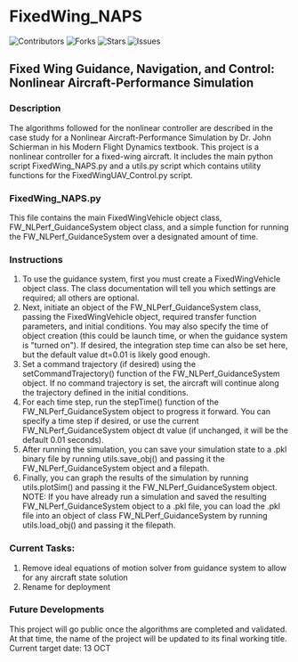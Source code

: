 # FixedWing_NAPS

<!-- <a href="https://join.slack.com/t/ngc-goz8665/shared_invite/zt-r01kumfq-dQUT3c95BxEP_fnk4yJFfQ">
<img alt="Join us on Slack" src="https://raw.githubusercontent.com/netlify/netlify-cms/master/website/static/img/slack.png" width="165"/>
</a> -->

![Contributors](https://img.shields.io/github/contributors/ahspringer/FW_UAV_GNC?style=plastic)
![Forks](https://img.shields.io/github/forks/ahspringer/FW_UAV_GNC?style=plastic)
![Stars](https://img.shields.io/github/stars/ahspringer/FW_UAV_GNC?style=plastic)
![Issues](https://img.shields.io/github/issues/ahspringer/FW_UAV_GNC?style=plastic)

## Fixed Wing Guidance, Navigation, and Control: Nonlinear Aircraft-Performance Simulation

### Description

The algorithms followed for the nonlinear controller are described in the case study for a Nonlinear Aircraft-Performance Simulation by Dr. John Schierman in his Modern Flight Dynamics textbook. This project is a nonlinear controller for a fixed-wing aircraft. It includes the main python script FixedWing_NAPS.py and a utils.py script which contains utility functions for the FixedWingUAV_Control.py script.

### FixedWing_NAPS.py

This file contains the main FixedWingVehicle object class, FW_NLPerf_GuidanceSystem object class, and a simple function for running the FW_NLPerf_GuidanceSystem over a designated amount of time.

### Instructions

1. To use the guidance system, first you must create a FixedWingVehicle object class. The class documentation will tell you which settings are required; all others are optional.
2. Next, initiate an object of the FW_NLPerf_GuidanceSystem class, passing the FixedWingVehicle object, required transfer function parameters, and initial conditions. You may also specify the time of object creation (this could be launch time, or when the guidance system is "turned on"). If desired, the integration step time can also be set here, but the default value dt=0.01 is likely good enough.
3. Set a command trajectory (if desired) using the setCommandTrajectory() function of the FW_NLPerf_GuidanceSystem object. If no command trajectory is set, the aircraft will continue along the trajectory defined in the initial conditions.
4. For each time step, run the stepTime() function of the FW_NLPerf_GuidanceSystem object to progress it forward. You can specify a time step if desired, or use the current FW_NLPerf_GuidanceSystem object dt value (if unchanged, it will be the default 0.01 seconds).
5. After running the simulation, you can save your simulation state to a .pkl binary file by running utils.save_obj() and passing it the FW_NLPerf_GuidanceSystem object and a filepath.
6. Finally, you can graph the results of the simulation by running utils.plotSim() and passing it the FW_NLPerf_GuidanceSystem object.
    NOTE: If you have already run a simulation and saved the resulting FW_NLPerf_GuidanceSystem object to a .pkl file, you can load the .pkl file into an object of class FW_NLPerf_GuidanceSystem by running utils.load_obj() and passing it the filepath.

### Current Tasks:

1. Remove ideal equations of motion solver from guidance system to allow for any aircraft state solution
2. Rename for deployment

### Future Developments

This project will go public once the algorithms are completed and validated. At that time, the name of the project will be updated to its final working title. Current target date: 13 OCT
